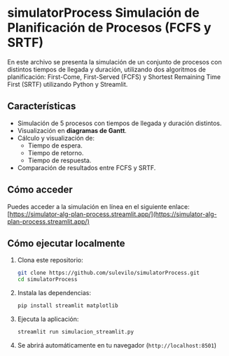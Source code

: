 # simulatorProcess Simulación de Planificación de Procesos (FCFS y SRTF)
En este archivo se presenta la simulación de un conjunto de procesos con distintos tiempos de llegada y duración, utilizando dos algoritmos de planificación: First-Come, First-Served (FCFS) y Shortest Remaining Time First (SRTF) utilizando Python y Streamlit.

## Características

- Simulación de 5 procesos con tiempos de llegada y duración distintos.
- Visualización en **diagramas de Gantt**.
- Cálculo y visualización de:
  - Tiempo de espera.
  - Tiempo de retorno.
  - Tiempo de respuesta.
- Comparación de resultados entre FCFS y SRTF.

## Cómo acceder

Puedes acceder a la simulación en línea en el siguiente enlace:
[https://simulator-alg-plan-process.streamlit.app/](https://simulator-alg-plan-process.streamlit.app/)

## Cómo ejecutar localmente

1. Clona este repositorio:
   ```bash
   git clone https://github.com/sulevilo/simulatorProcess.git
   cd simulatorProcess
   ```

2. Instala las dependencias:
   ```bash
   pip install streamlit matplotlib
   ```

3. Ejecuta la aplicación:
   ```bash
   streamlit run simulacion_streamlit.py
   ```

4. Se abrirá automáticamente en tu navegador (`http://localhost:8501`)
